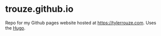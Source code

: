 # trouze.github.io
Repo for my Github pages website hosted at https://tylerrouze.com. Uses the [Hugo](https://gohugo.io).
